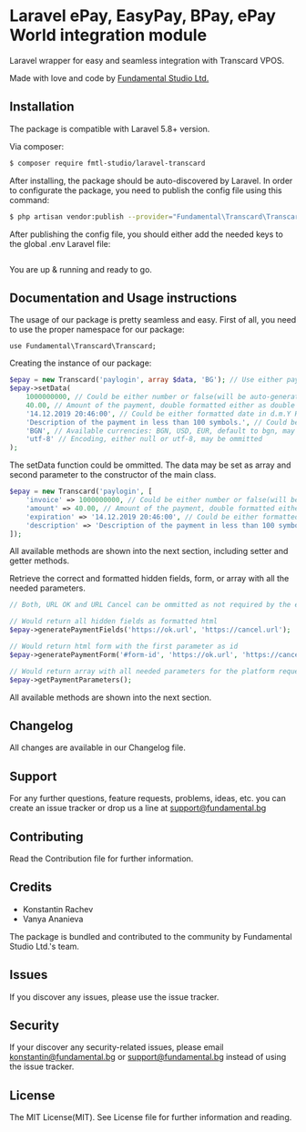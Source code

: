 # Laravel ePay, EasyPay, BPay, ePay World integration module
Laravel wrapper for easy and seamless integration with Transcard VPOS.

Made with love and code by [Fundamental Studio Ltd.](https://www.fundamental.bg)

## Installation

The package is compatible with Laravel 5.8+ version.

Via composer:
``` bash
$ composer require fmtl-studio/laravel-transcard
```

After installing, the package should be auto-discovered by Laravel.
In order to configurate the package, you need to publish the config file using this command:
``` bash
$ php artisan vendor:publish --provider="Fundamental\Transcard\TranscardServiceProvider"
```

After publishing the config file, you should either add the needed keys to the global .env Laravel file:
```

```

You are up & running and ready to go.

## Documentation and Usage instructions

The usage of our package is pretty seamless and easy.
First of all, you need to use the proper namespace for our package:
```
use Fundamental\Transcard\Transcard;
```

Creating the instance of our package:
``` php
$epay = new Transcard('paylogin', array $data, 'BG'); // Use either paylogin or credit_paydirect, the second parameter is documented in the next section and the third parameter is the request language page will be shown in: BG or EN, default: BG.
$epay->setData(
    1000000000, // Could be either number or false(will be auto-generated if EPAY_GENERATE_INVOICE=TRUE)
    40.00, // Amount of the payment, double formatted either as double or string
    '14.12.2019 20:46:00', // Could be either formatted date in d.m.Y H:i:s or false(will be auto-generated)
    'Description of the payment in less than 100 symbols.', // Could be empty
    'BGN', // Available currencies: BGN, USD, EUR, default to bgn, may be ommited
    'utf-8' // Encoding, either null or utf-8, may be ommitted
);
```
The setData function could be ommitted. The data may be set as array and second parameter to the constructor of the main class.
``` php
$epay = new Transcard('paylogin', [
    'invoice' => 1000000000, // Could be either number or false(will be auto-generated if EPAY_GENERATE_INVOICE=TRUE)
    'amount' => 40.00, // Amount of the payment, double formatted either as double or string
    'expiration' => '14.12.2019 20:46:00', // Could be either formatted date in d.m.Y H:i:s or false(will be auto-generated)
    'description' => 'Description of the payment in less than 100 symbols.' // Could be empty
]);
```
All available methods are shown into the next section, including setter and getter methods.

Retrieve the correct and formatted hidden fields, form, or array with all the needed parameters.
``` php
// Both, URL OK and URL Cancel can be ommitted as not required by the ePay platform.

// Would return all hidden fields as formatted html
$epay->generatePaymentFields('https://ok.url', 'https://cancel.url');

// Would return html form with the first parameter as id
$epay->generatePaymentForm('#form-id', 'https://ok.url', 'https://cancel.url');

// Would return array with all needed parameters for the platform request you need to do on your own
$epay->getPaymentParameters();
```
All available methods are shown into the next section.

## Changelog
All changes are available in our Changelog file.

## Support
For any further questions, feature requests, problems, ideas, etc. you can create an issue tracker or drop us a line at support@fundamental.bg

## Contributing
Read the Contribution file for further information.

## Credits

- Konstantin Rachev
- Vanya Ananieva

The package is bundled and contributed to the community by Fundamental Studio Ltd.'s team.

## Issues
If you discover any issues, please use the issue tracker.

## Security
If your discover any security-related issues, please email konstantin@fundamental.bg or support@fundamental.bg instead of using the issue tracker.

## License
The MIT License(MIT). See License file for further information and reading.